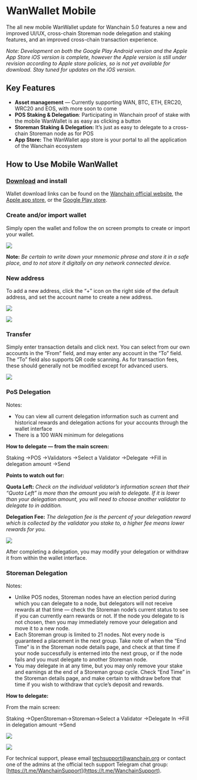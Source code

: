 # WanWallet Mobile

The all new mobile WanWallet update for Wanchain 5.0 features a new and improved UI/UX, cross-chain Storeman node delegation and staking features, and an improved cross-chain transaction experience.

*Note: Development on both the Google Play Android version and the Apple App Store iOS version is complete, however the Apple version is still under revision according to Apple store policies, so is not yet available for download. Stay tuned for updates on the iOS version.*

## Key Features

*   **Asset management** — Currently supporting WAN, BTC, ETH, ERC20, WRC20 and EOS, with more soon to come
*   **POS Staking & Delegation**: Participating in Wanchain proof of stake with the mobile WanWallet is as easy as clicking a button
*   **Storeman Staking & Delegation:** It’s just as easy to delegate to a cross-chain Storeman node as for POS
*   **App Store:** The WanWallet app store is your portal to all the application of the Wanchain ecosystem

## How to Use Mobile WanWallet

### [Download](https://www.wanchain.org/getstarted/) and install

Wallet download links can be found on the [Wanchain official website](https://www.wanchain.org/getstarted/), the [Apple app store](https://apps.apple.com/us/app/wanwallet/id1477039507), or the [Google Play store](https://play.google.com/store/apps/details?id=com.wanchain.WanWallet&hl=en_US&gl=US).

### Create and/or import wallet

Simply open the wallet and follow the on screen prompts to create or import your wallet.

![](https://miro.medium.com/max/613/0*5_EjOjWgac2ADV4-)

**Note:** _Be certain to write down your mnemonic phrase and store it in a safe place, and to not store it digitally on any network connected device._

### New address

To add a new address, click the “+” icon on the right side of the default address, and set the account name to create a new address.

![](https://miro.medium.com/max/613/0*cRHyZDwea3JI0En1)

![](https://miro.medium.com/max/613/0*nHArNLg-q3TQRQbt)

### Transfer

Simply enter transaction details and click next. You can select from our own accounts in the “From” field, and may enter any account in the “To” field. The “To” field also supports QR code scanning. As for transaction fees, these should generally not be modified except for advanced users.

![](https://miro.medium.com/max/613/0*C9L2ffOyKIqXfykH)

### PoS Delegation

Notes:

*   You can view all current delegation information such as current and historical rewards and delegation actions for your accounts through the wallet interface
*   There is a 100 WAN minimum for delegations

**How to delegate — from the main screen:**

Staking →POS →Validators →Select a Validator →Delegate →Fill in delegation amount →Send

**Points to watch out for:**

**Quota Left:** _Check on the individual validator’s information screen that their “Quota Left” is more than the amount you wish to delegate. If it is lower than your delegation amount, you will need to choose another validator to delegate to in addition._

**Delegation Fee:** _The delegation fee is the percent of your delegation reward which is collected by the validator you stake to, a higher fee means lower rewards for you._

![](https://miro.medium.com/max/613/0*QfarhwXr5I9Pk0Ha)

After completing a delegation, you may modify your delegation or withdraw it from within the wallet interface.

### Storeman Delegation

Notes:

*   Unlike POS nodes, Storeman nodes have an election period during which you can delegate to a node, but delegators will not receive rewards at that time — check the Storeman node’s current status to see if you can currently earn rewards or not. If the node you delegate to is not chosen, then you may immediately remove your delegation and move it to a new node.
*   Each Storeman group is limited to 21 nodes. Not every node is guaranteed a placement in the next group. Take note of when the “End Time” is in the Storeman node details page, and check at that time if your node successfully is enterned into the next group, or if the node fails and you must delegate to another Storeman node.
*   You may delegate in at any time, but you may only remove your stake and earnings at the end of a Storeman group cycle. Check “End Time” in the Storeman details page, and make certain to withdraw before that time if you wish to withdraw that cycle’s deposit and rewards.

**How to delegate:**

From the main screen:

Staking →OpenStoreman→Storeman→Select a Validator →Delegate In →Fill in delegation amount →Send

![](https://miro.medium.com/max/613/0*sEBgX6e7t-tLy5u3)

![](https://miro.medium.com/max/613/0*tL-wdPXRnonZlWQ5)

For technical support, please email [techsupport@wanchain.org](mailto:techsupport@wanchain.org) or contact one of the admins at the official tech support Telegram chat group: [https://t.me/WanchainSupport](https://t.me/WanchainSupport).
